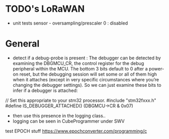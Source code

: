 # TODO's LoRaWAN

* unit tests sensor - oversampling/prescaler 0 : disabled



# General
* detect if a debug-probe is present : The debugger can be detected by examining the DBGMCU_CR, the control register for the debug peripheral within the MCU.  The bottom 3 bits default to 0 after a power-on reset, but the debugging session will set some or all of them high when it attaches (except in very specific circumstances where you’re changing the debugger settings).  So we can just examine these bits to infer if a debugger is attached:

// Set this appropriate to your stm32 processor. 
#include "stm32fxxx.h" 
#define IS_DEBUGGER_ATTACHED() (DBGMCU-&gt;CR &amp; 0x07)

* then use this presence in the logging class..
* logging can be seen in CubeProgrammer under SWV


test EPOCH stuff https://www.epochconverter.com/programming/c